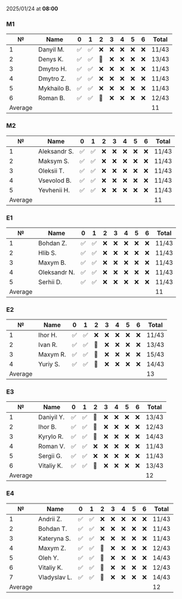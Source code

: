 2025/01/24 at **08:00**
### M1
|№|Name|0|1|2|3|4|5|6|Total|
|-----|-----|-----|-----|-----|-----|-----|-----|-----|-----|
|1|Danyil M.|✅|✅|❌|❌|❌|❌|❌|11/43|
|2|Denys K.|✅|✅|🔄|❌|❌|❌|❌|13/43|
|3|Dmytro H.|✅|✅|❌|❌|❌|❌|❌|11/43|
|4|Dmytro Z.|✅|✅|❌|❌|❌|❌|❌|11/43|
|5|Mykhailo B.|✅|✅|❌|❌|❌|❌|❌|11/43|
|6|Roman B.|✅|✅|🔄|❌|❌|❌|❌|12/43|
|Average|||||||||11|
### M2
|№|Name|0|1|2|3|4|5|6|Total|
|-----|-----|-----|-----|-----|-----|-----|-----|-----|-----|
|1|Aleksandr S.|✅|✅|❌|❌|❌|❌|❌|11/43|
|2|Maksym S.|✅|✅|❌|❌|❌|❌|❌|11/43|
|3|Oleksii T.|✅|✅|❌|❌|❌|❌|❌|11/43|
|4|Vsevolod B.|✅|✅|❌|❌|❌|❌|❌|11/43|
|5|Yevhenii H.|✅|✅|❌|❌|❌|❌|❌|11/43|
|Average|||||||||11|
### E1
|№|Name|0|1|2|3|4|5|6|Total|
|-----|-----|-----|-----|-----|-----|-----|-----|-----|-----|
|1|Bohdan Z.|✅|✅|❌|❌|❌|❌|❌|11/43|
|2|Hlib S.|✅|✅|❌|❌|❌|❌|❌|11/43|
|3|Maxym B.|✅|✅|❌|❌|❌|❌|❌|11/43|
|4|Oleksandr N.|✅|✅|❌|❌|❌|❌|❌|11/43|
|5|Serhii D.|✅|✅|❌|❌|❌|❌|❌|11/43|
|Average|||||||||11|
### E2
|№|Name|0|1|2|3|4|5|6|Total|
|-----|-----|-----|-----|-----|-----|-----|-----|-----|-----|
|1|Ihor H.|✅|✅|❌|❌|❌|❌|❌|11/43|
|2|Ivan R.|✅|✅|🔄|❌|❌|❌|❌|13/43|
|3|Maxym R.|✅|✅|🔄|❌|❌|❌|❌|15/43|
|4|Yuriy S.|✅|✅|🔄|❌|❌|❌|❌|14/43|
|Average|||||||||13|
### E3
|№|Name|0|1|2|3|4|5|6|Total|
|-----|-----|-----|-----|-----|-----|-----|-----|-----|-----|
|1|Daniyil Y.|✅|✅|🔄|❌|❌|❌|❌|13/43|
|2|Ihor B.|✅|✅|🔄|❌|❌|❌|❌|12/43|
|3|Kyrylo R.|✅|✅|🔄|❌|❌|❌|❌|14/43|
|4|Roman V.|✅|✅|❌|❌|❌|❌|❌|11/43|
|5|Sergii G.|✅|✅|❌|❌|❌|❌|❌|11/43|
|6|Vitaliy K.|✅|✅|🔄|❌|❌|❌|❌|13/43|
|Average|||||||||12|
### E4
|№|Name|0|1|2|3|4|5|6|Total|
|-----|-----|-----|-----|-----|-----|-----|-----|-----|-----|
|1|Andrii Z.|✅|✅|❌|❌|❌|❌|❌|11/43|
|2|Bohdan T.|✅|✅|❌|❌|❌|❌|❌|11/43|
|3|Kateryna S.|✅|✅|❌|❌|❌|❌|❌|11/43|
|4|Maxym Z.|✅|✅|🔄|❌|❌|❌|❌|12/43|
|5|Oleh Y.|✅|✅|🔄|❌|❌|❌|❌|14/43|
|6|Vitaliy K.|✅|✅|🔄|❌|❌|❌|❌|12/43|
|7|Vladyslav L.|✅|✅|🔄|❌|❌|❌|❌|14/43|
|Average|||||||||12|
